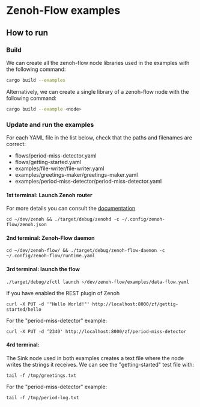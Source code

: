 # Zenoh-Flow examples

## How to run

### Build

We can create all the zenoh-flow node libraries used in the examples with the following command:
   ```bash
  cargo build --examples
   ```

Alternatively, we can create a single library of a zenoh-flow node with the following command:
   ```bash
  cargo build --example <node>
   ```

### Update and run the examples
For each YAML file in the list below, check that the paths and filenames are
correct:
- flows/period-miss-detector.yaml 
- flows/getting-started.yaml
- examples/file-writer/file-writer.yaml
- examples/greetings-maker/greetings-maker.yaml
- examples/period-miss-detector/period-miss-detector.yaml

#### 1st terminal: Launch Zenoh router
For more details you can consult the [documentation](https://github.com/eclipse-zenoh/zenoh-flow/wiki/Installation-(v0.4.0)#zenoh-plugin)

```shell
cd ~/dev/zenoh && ./target/debug/zenohd -c ~/.config/zenoh-flow/zenoh.json
```

#### 2nd terminal: Zenoh-Flow daemon

```shell
cd ~/dev/zenoh-flow/ && ./target/debug/zenoh-flow-daemon -c ~/.config/zenoh-flow/runtime.yaml
```

#### 3rd terminal: launch the flow

```shell
./target/debug/zfctl launch ~/dev/zenoh-flow/examples/data-flow.yaml
```

If you have enabled the REST plugin of Zenoh
```shell
curl -X PUT -d '"Hello World!"' http://localhost:8000/zf/gettig-started/hello
```

For the "period-miss-detector" example:

```shell
curl -X PUT -d ‘2340' http://localhost:8000/zf/period-miss-detector
```
#### 4rd terminal:

The Sink node used in both examples creates a text file where the node writes the strings it receives.
We can see the "getting-started" test file with:

```
tail -f /tmp/greetings.txt
```

For the "period-miss-detector" example:

```
tail -f /tmp/period-log.txt
```

